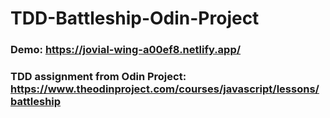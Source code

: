 # TDD-Battleship-Odin-Project

### Demo: https://jovial-wing-a00ef8.netlify.app/
### TDD assignment from Odin Project: https://www.theodinproject.com/courses/javascript/lessons/battleship
